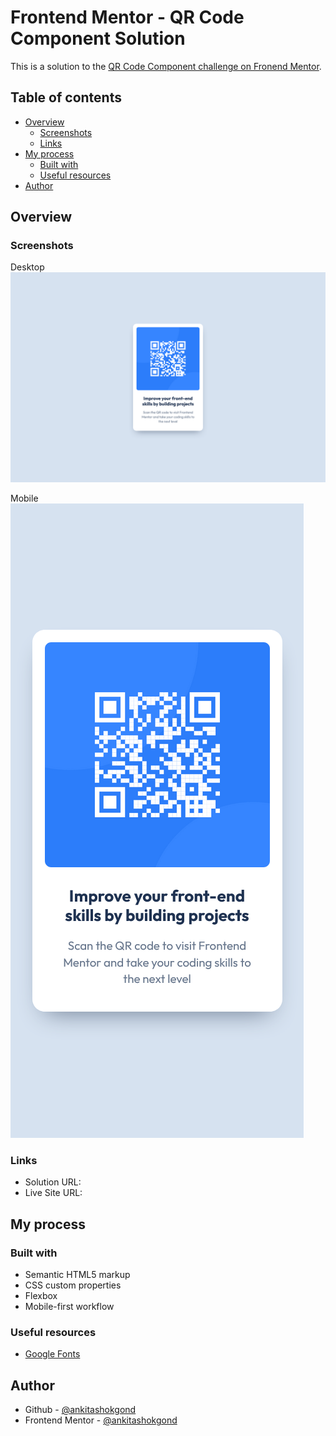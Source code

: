 # Frontend Mentor - QR Code Component Solution

This is a solution to the [QR Code Component challenge on Fronend Mentor](https://www.frontendmentor.io/challenges/qr-code-component-iux_sIO_H).

## Table of contents

- [Overview](#overview)
  - [Screenshots](#screenshots)
  - [Links](#links)
- [My process](#my-process)
  - [Built with](#built-with)
  - [Useful resources](#useful-resources)
- [Author](#author)

## Overview

### Screenshots

Desktop
![](./static/images/screenshots/desktop.png)

Mobile
![](./static/images/screenshots/mobile.png)

### Links

- Solution URL: [](https://github.com/ankitashokgond/frontendmentor-lp/paths/first/qr-code-component/)
- Live Site  URL: [](https://ankitashokgond.github.io/frontendmentor-lp/paths/first/qr-code-component/)

## My process

### Built with

- Semantic HTML5 markup
- CSS custom properties
- Flexbox
- Mobile-first workflow

### Useful resources

- [Google Fonts](https://fonts.google.com/specimen/Outfit)

## Author

- Github - [@ankitashokgond](https://github.com/ankitashokgond)
- Frontend Mentor - [@ankitashokgond](https://www.frontendmentor.io/profile/ankitashokgond)